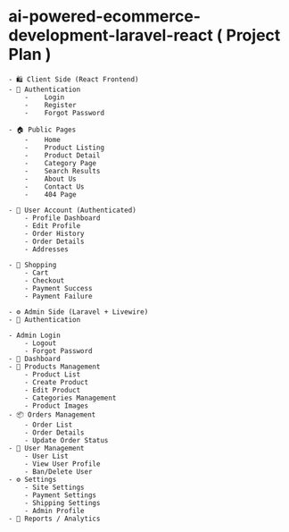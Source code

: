 # ai-powered-ecommerce-development-laravel-react ( Project Plan )
    - 🛍️ Client Side (React Frontend)
    - 🔐 Authentication
        -    Login
        -    Register
        -    Forgot Password

    - 🏠 Public Pages
        -    Home
        -    Product Listing
        -    Product Detail
        -    Category Page
        -    Search Results
        -    About Us
        -    Contact Us
        -    404 Page

    - 👤 User Account (Authenticated)
        - Profile Dashboard
        - Edit Profile
        - Order History
        - Order Details
        - Addresses

    - 🛒 Shopping
        - Cart
        - Checkout
        - Payment Success
        - Payment Failure

    - ⚙️ Admin Side (Laravel + Livewire)
    - 🔐 Authentication

    - Admin Login
        - Logout
        - Forgot Password
    - 🧭 Dashboard
    - 🛒 Products Management
        - Product List
        - Create Product
        - Edit Product
        - Categories Management
        - Product Images
    - 📦 Orders Management
        - Order List
        - Order Details
        - Update Order Status
    - 👥 User Management
        - User List
        - View User Profile
        - Ban/Delete User
    - ⚙️ Settings
        - Site Settings
        - Payment Settings
        - Shipping Settings
        - Admin Profile
    - 🧾 Reports / Analytics

